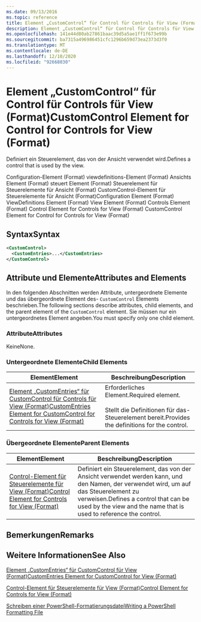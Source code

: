 ```yaml
---
ms.date: 09/13/2016
ms.topic: reference
title: Element „CustomControl“ für Control für Controls für View (Format)
description: Element „CustomControl“ für Control für Controls für View (Format)
ms.openlocfilehash: 141e44d80ab27861baac39d5a5ae1ff1f673e99b
ms.sourcegitcommit: ba7315a496986451cfc1296b659d73ea2373d3f0
ms.translationtype: MT
ms.contentlocale: de-DE
ms.lasthandoff: 12/10/2020
ms.locfileid: "92668030"
---
```

# <a name="customcontrol-element-for-control-for-controls-for-view-format"></a><span data-ttu-id="ba630-103">Element „CustomControl“ für Control für Controls für View (Format)</span><span class="sxs-lookup"><span data-stu-id="ba630-103">CustomControl Element for Control for Controls for View (Format)</span></span>

<span data-ttu-id="ba630-104">Definiert ein Steuerelement, das von der Ansicht verwendet wird.</span><span class="sxs-lookup"><span data-stu-id="ba630-104">Defines a control that is used by the view.</span></span>

<span data-ttu-id="ba630-105">Configuration-Element (Format) viewdefinitions-Element (Format) Ansichts Element (Format) steuert Element (Format) Steuerelement für Steuerelemente für Ansicht (Format) CustomControl-Element für Steuerelemente für Ansicht (Format)</span><span class="sxs-lookup"><span data-stu-id="ba630-105">Configuration Element (Format) ViewDefinitions Element (Format) View Element (Format) Controls Element (Format) Control Element for Controls for View (Format) CustomControl Element for Control for Controls for View (Format)</span></span>

## <a name="syntax"></a><span data-ttu-id="ba630-106">Syntax</span><span class="sxs-lookup"><span data-stu-id="ba630-106">Syntax</span></span>

```xml
<CustomControl>
  <CustomEntries>...</CustomEntries>
</CustomControl>
```

## <a name="attributes-and-elements"></a><span data-ttu-id="ba630-107">Attribute und Elemente</span><span class="sxs-lookup"><span data-stu-id="ba630-107">Attributes and Elements</span></span>

<span data-ttu-id="ba630-108">In den folgenden Abschnitten werden Attribute, untergeordnete Elemente und das übergeordnete Element des- `CustomControl` Elements beschrieben.</span><span class="sxs-lookup"><span data-stu-id="ba630-108">The following sections describe attributes, child elements, and the parent element of the `CustomControl` element.</span></span> <span data-ttu-id="ba630-109">Sie müssen nur ein untergeordnetes Element angeben.</span><span class="sxs-lookup"><span data-stu-id="ba630-109">You must specify only one child element.</span></span>

### <a name="attributes"></a><span data-ttu-id="ba630-110">Attribute</span><span class="sxs-lookup"><span data-stu-id="ba630-110">Attributes</span></span>

<span data-ttu-id="ba630-111">Keine</span><span class="sxs-lookup"><span data-stu-id="ba630-111">None.</span></span>

### <a name="child-elements"></a><span data-ttu-id="ba630-112">Untergeordnete Elemente</span><span class="sxs-lookup"><span data-stu-id="ba630-112">Child Elements</span></span>

|<span data-ttu-id="ba630-113">Element</span><span class="sxs-lookup"><span data-stu-id="ba630-113">Element</span></span>|<span data-ttu-id="ba630-114">Beschreibung</span><span class="sxs-lookup"><span data-stu-id="ba630-114">Description</span></span>|
|-------------|-----------------|
|[<span data-ttu-id="ba630-115">Element „CustomEntries“ für CustomControl für Controls für View (Format)</span><span class="sxs-lookup"><span data-stu-id="ba630-115">CustomEntries Element for CustomControl for Controls for View (Format)</span></span>](./customentries-element-for-customcontrol-for-controls-for-view-format.md)|<span data-ttu-id="ba630-116">Erforderliches Element.</span><span class="sxs-lookup"><span data-stu-id="ba630-116">Required element.</span></span><br /><br /> <span data-ttu-id="ba630-117">Stellt die Definitionen für das-Steuerelement bereit.</span><span class="sxs-lookup"><span data-stu-id="ba630-117">Provides the definitions for the control.</span></span>|

### <a name="parent-elements"></a><span data-ttu-id="ba630-118">Übergeordnete Elemente</span><span class="sxs-lookup"><span data-stu-id="ba630-118">Parent Elements</span></span>

|<span data-ttu-id="ba630-119">Element</span><span class="sxs-lookup"><span data-stu-id="ba630-119">Element</span></span>|<span data-ttu-id="ba630-120">Beschreibung</span><span class="sxs-lookup"><span data-stu-id="ba630-120">Description</span></span>|
|-------------|-----------------|
|[<span data-ttu-id="ba630-121">Control-Element für Steuerelemente für View (Format)</span><span class="sxs-lookup"><span data-stu-id="ba630-121">Control Element for Controls for View (Format)</span></span>](./control-element-for-controls-for-view-format.md)|<span data-ttu-id="ba630-122">Definiert ein Steuerelement, das von der Ansicht verwendet werden kann, und den Namen, der verwendet wird, um auf das Steuerelement zu verweisen.</span><span class="sxs-lookup"><span data-stu-id="ba630-122">Defines a control that can be used by the view and the name that is used to reference the control.</span></span>|

## <a name="remarks"></a><span data-ttu-id="ba630-123">Bemerkungen</span><span class="sxs-lookup"><span data-stu-id="ba630-123">Remarks</span></span>

## <a name="see-also"></a><span data-ttu-id="ba630-124">Weitere Informationen</span><span class="sxs-lookup"><span data-stu-id="ba630-124">See Also</span></span>

[<span data-ttu-id="ba630-125">Element „CustomEntries“ für CustomControl für View (Format)</span><span class="sxs-lookup"><span data-stu-id="ba630-125">CustomEntries Element for CustomControl for View (Format)</span></span>](./customentries-element-for-customcontrol-for-controls-for-configuration-format.md)

[<span data-ttu-id="ba630-126">Control-Element für Steuerelemente für View (Format)</span><span class="sxs-lookup"><span data-stu-id="ba630-126">Control Element for Controls for View (Format)</span></span>](./control-element-for-controls-for-view-format.md)

[<span data-ttu-id="ba630-127">Schreiben einer PowerShell-Formatierungsdatei</span><span class="sxs-lookup"><span data-stu-id="ba630-127">Writing a PowerShell Formatting File</span></span>](./writing-a-powershell-formatting-file.md)
